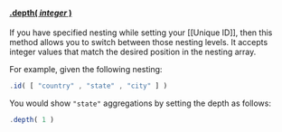 #### <a name="integer" href="#integer">.depth( *integer* )</a>

If you have specified nesting while setting your [[Unique ID]], then this method allows you to switch between those nesting levels. It accepts integer values that match the desired position in the nesting array.

For example, given the following nesting:

```js
.id( [ "country" , "state" , "city" ] )
```

You would show `"state"` aggregations by setting the depth as follows:

```js
.depth( 1 )
```
